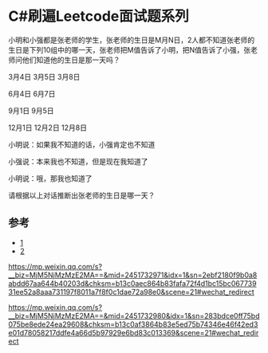 # C#刷遍Leetcode面试题系列





小明和小强都是张老师的学生，张老师的生日是M月N日，2人都不知道张老师的生日是下列10组中的哪一天，张老师把M值告诉了小明，把N值告诉了小强，张老师问他们知道他的生日是那一天吗？ 

  3月4日 3月5日 3月8日 

  6月4日 6月7日 

  9月1日 9月5日 

  12月1日 12月2日 12月8日 

  小明说：如果我不知道的话，小强肯定也不知道 

  小强说：本来我也不知道，但是现在我知道了 

  小明说：哦，那我也知道了 

  请根据以上对话推断出张老师的生日是哪一天？





## 参考

- [1](https://mp.weixin.qq.com/s/dgIw80fwVRoXdRaLdnVUCw)
- [2](https://mp.weixin.qq.com/s/a0IA3lNYLdZXwNMmabssfA)

https://mp.weixin.qq.com/s?__biz=MjM5NjMzMzE2MA==&mid=2451732971&idx=1&sn=2ebf2180f9b0a8abdd67aa644b40203d&chksm=b13c0aec864b83fafa72f4d1bc15bc06773931ee52a8aaa731197f8011a7f8f0c1dae72a98e0&scene=21#wechat_redirect

https://mp.weixin.qq.com/s?__biz=MjM5NjMzMzE2MA==&mid=2451732980&idx=1&sn=283bdce0ff75bd075be8ede24ea29608&chksm=b13c0af3864b83e5ed75b74346e46f42ed3e01d78058217ddfe4a66d5b97929e6bd83c013369&scene=21#wechat_redirect





  